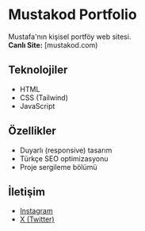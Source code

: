    # Mustakod Portfolio

   Mustafa'nın kişisel portföy web sitesi.  
   **Canlı Site:** [mustakod.com)

   ## Teknolojiler
   - HTML
   - CSS (Tailwind)
   - JavaScript

   ## Özellikler
   - Duyarlı (responsive) tasarım
   - Türkçe SEO optimizasyonu
   - Proje sergileme bölümü

   ## İletişim
   - [Instagram](https://www.instagram.com/musta.kod/)
   - [X (Twitter)](https://x.com/mustakod)
